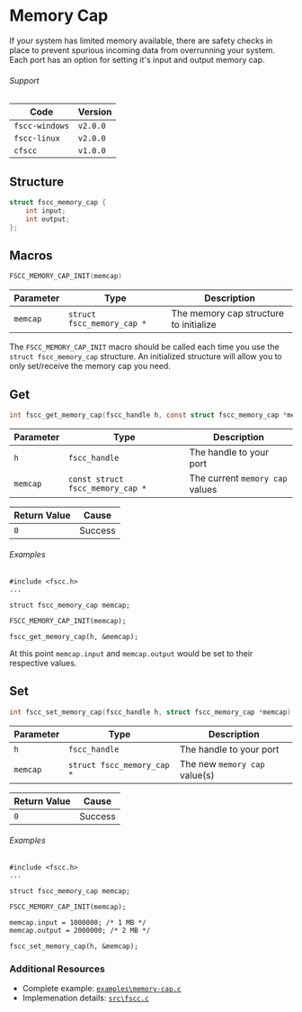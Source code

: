 # Memory Cap
If your system has limited memory available, there are safety checks in place to 
prevent spurious incoming data from overrunning your system. Each port has an 
option for setting it's input and output memory cap.


###### Support
| Code           | Version
| -------------- | --------
| `fscc-windows` | `v2.0.0` 
| `fscc-linux`   | `v2.0.0` 
| `cfscc`        | `v1.0.0`


## Structure
```c
struct fscc_memory_cap {
    int input;
    int output;
};
```


## Macros
```c
FSCC_MEMORY_CAP_INIT(memcap)
```

| Parameter   | Type                       | Description
| ----------- | -------------------------- | --------------------------------------
| `memcap`    | `struct fscc_memory_cap *` | The memory cap structure to initialize

The `FSCC_MEMORY_CAP_INIT` macro should be called each time you use the 
`struct fscc_memory_cap` structure. An initialized structure will allow you to 
only set/receive the memory cap you need.


## Get
```c
int fscc_get_memory_cap(fscc_handle h, const struct fscc_memory_cap *memcap)
```

| Parameter | Type                             | Description
| --------- | -------------------------------- | -------------------------------
| `h`       | `fscc_handle`                    | The handle to your port
| `memcap`  | `const struct fscc_memory_cap *` | The current `memory cap` values

| Return Value | Cause
| ------------ | -------
| `0`          | Success

###### Examples
```
#include <fscc.h>
...

struct fscc_memory_cap memcap;

FSCC_MEMORY_CAP_INIT(memcap);

fscc_get_memory_cap(h, &memcap);
```

At this point `memcap.input` and `memcap.output` would be set to their respective
values.


## Set
```c
int fscc_set_memory_cap(fscc_handle h, struct fscc_memory_cap *memcap)
```

| Parameter | Type                       | Description
| --------- | -------------------------- | -----------------------------
| `h`       | `fscc_handle`              | The handle to your port
| `memcap`  | `struct fscc_memory_cap *` | The new `memory cap` value(s)

| Return Value | Cause
| ------------ | -------
| `0`          | Success

###### Examples
```
#include <fscc.h>
...

struct fscc_memory_cap memcap;

FSCC_MEMORY_CAP_INIT(memcap);

memcap.input = 1000000; /* 1 MB */
memcap.output = 2000000; /* 2 MB */

fscc_set_memory_cap(h, &memcap);
```


### Additional Resources
- Complete example: [`examples\memory-cap.c`](https://github.com/commtech/cfscc/blob/master/examples/memory-cap.c)
- Implemenation details: [`src\fscc.c`](https://github.com/commtech/cfscc/blob/master/src/fscc.c)

